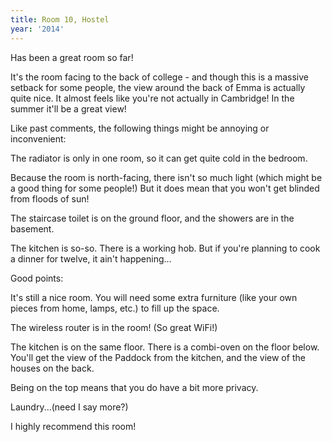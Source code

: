 ```yaml
---
title: Room 10, Hostel
year: '2014'
---
```


Has been a great room so far!

It's the room facing to the back of college - and though this is a massive setback for some people, the view around the back of Emma is actually quite nice. It almost feels like you're not actually in Cambridge! In the summer it'll be a great view!

Like past comments, the following things might be annoying or inconvenient:

The radiator is only in one room, so it can get quite cold in the bedroom.

Because the room is north-facing, there isn't so much light (which might be a good thing for some people!) But it does mean that you won't get blinded from floods of sun!

The staircase toilet is on the ground floor, and the showers are in the basement.

The kitchen is so-so. There is a working hob. But if you're planning to cook a dinner for twelve, it ain't happening...

Good points:

It's still a nice room. You will need some extra furniture (like your own pieces from home, lamps, etc.) to fill up the space.

The wireless router is in the room! (So great WiFi!)

The kitchen is on the same floor. There is a combi-oven on the floor below. You'll get the view of the Paddock from the kitchen, and the view of the houses on the back.

Being on the top means that you do have a bit more privacy.

Laundry...(need I say more?)

I highly recommend this room!